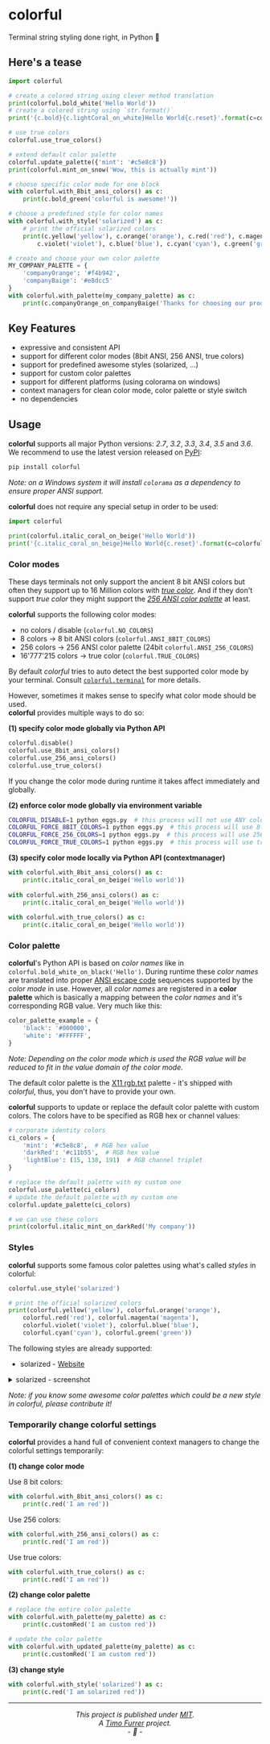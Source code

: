 # colorful

Terminal string styling done right, in Python :tada:

## Here's a tease

```python
import colorful

# create a colored string using clever method translation
print(colorful.bold_white('Hello World'))
# create a colored string using `str.format()`
print('{c.bold}{c.lightCoral_on_white}Hello World{c.reset}'.format(c=colorful))

# use true colors
colorful.use_true_colors()

# extend default color palette
colorful.update_palette({'mint': '#c5e8c8'})
print(colorful.mint_on_snow('Wow, this is actually mint'))

# choose specific color mode for one block
with colorful.with_8bit_ansi_colors() as c:
    print(c.bold_green('colorful is awesome!'))

# choose a predefined style for color names
with colorful.with_style('solarized') as c:
    # print the official solarized colors
    print(c.yellow('yellow'), c.orange('orange'), c.red('red'), c.magenta('magenta'),
        c.violet('violet'), c.blue('blue'), c.cyan('cyan'), c.green('green'))

# create and choose your own color palette
MY_COMPANY_PALETTE = {
    'companyOrange': '#f4b942',
    'companyBaige': '#e8dcc5'
}
with colorful.with_palette(my_company_palette) as c:
    print(c.companyOrange_on_companyBaige('Thanks for choosing our product!'))
```

## Key Features

* expressive and consistent API
* support for different color modes (8bit ANSI, 256 ANSI, true colors)
* support for predefined awesome styles (solarized, ...)
* support for custom color palettes
* support for different platforms (using colorama on windows)
* context managers for clean color mode, color palette or style switch
* no dependencies

## Usage

**colorful** supports all major Python versions: *2.7*, *3.2*, *3.3*, *3.4*, *3.5* and *3.6*. <br>
We recommend to use the latest version released on [PyPI](https://pypi.python.org/pypi/colorful):

```bash
pip install colorful
```

*Note: on a Windows system it will install ``colorama`` as a dependency to ensure proper ANSI support.*

**colorful** does not require any special setup in order to be used:

```python
import colorful

print(colorful.italic_coral_on_beige('Hello World'))
print('{c.italic_coral_on_beige}Hello World{c.reset}'.format(c=colorful))
```

### Color modes

These days terminals not only support the ancient 8 bit ANSI colors but often they support up to 16 Million colors with *[true color](https://en.wikipedia.org/wiki/Color_depth#True_color_.2824-bit.29)*. And if they don't support *true color* they might support the *[256 ANSI color palette](https://en.wikipedia.org/wiki/ANSI_escape_code#Colors)* at least.

**colorful** supports the following color modes:

* no colors / disable (``colorful.NO_COLORS``)
* 8 colors -> 8 bit ANSI colors (``colorful.ANSI_8BIT_COLORS``)
* 256 colors -> 256 ANSI color palette (24bit ``colorful.ANSI_256_COLORS``)
* 16'777'215 colors -> true color (``colorful.TRUE_COLORS``)

By default *colorful* tries to auto detect the best supported color mode by your terminal. Consult [`colorful.terminal`](https://github.com/timofurrer/colorful/blob/master/colorful/terminal.py) for more details.

However, sometimes it makes sense to specify what color mode should be used.<br>
**colorful** provides multiple ways to do so: 

**(1) specify color mode globally via Python API**

```python
colorful.disable()
colorful.use_8bit_ansi_colors()
colorful.use_256_ansi_colors()
colorful.use_true_colors()
```

If you change the color mode during runtime it takes affect immediately and globally. 

**(2) enforce color mode globally via environment variable**

```bash
COLORFUL_DISABLE=1 python eggs.py  # this process will not use ANY coloring
COLORFUL_FORCE_8BIT_COLORS=1 python eggs.py  # this process will use 8 bit ANSI colors by default
COLORFUL_FORCE_256_COLORS=1 python eggs.py  # this process will use 256 ANSI colors by default
COLORFUL_FORCE_TRUE_COLORS=1 python eggs.py  # this process will use true colors by default
```

**(3) specify color mode locally via Python API (contextmanager)**

```python
with colorful.with_8bit_ansi_colors() as c:
    print(c.italic_coral_on_beige('Hello world'))
    
with colorful.with_256_ansi_colors() as c:
    print(c.italic_coral_on_beige('Hello world'))
    
with colorful.with_true_colors() as c:
    print(c.italic_coral_on_beige('Hello world'))
```

### Color palette

**colorful**'s Python API is based on *color names* like in `colorful.bold_white_on_black('Hello')`. During runtime these *color names* are translated into proper [ANSI escape code](https://en.wikipedia.org/wiki/ANSI_escape_code) sequences supported by the *color mode* in use. However, all *color names* are registered in a **color palette** which is basically a mapping between the *color names* and it's corresponding RGB value. Very much like this:

```python
color_palette_example = {
    'black': '#000000',
    'white': '#FFFFFF',
}
```

*Note: Depending on the color mode which is used the RGB value will be reduced to fit in the value domain of the color mode.*

The default color palette is the [X11 rgb.txt](https://en.wikipedia.org/wiki/X11_color_names) palette - it's shipped with *colorful*, thus, you don't have to provide your own.

**colorful** supports to update or replace the default color palette with custom colors. The colors have to be specified as RGB hex or channel values:

```python
# corporate identity colors
ci_colors = {
    'mint': '#c5e8c8',  # RGB hex value
    'darkRed': '#c11b55',  # RGB hex value
    'lightBlue': (15, 138, 191)  # RGB channel triplet
}

# replace the default palette with my custom one
colorful.use_palette(ci_colors)
# update the default palette with my custom one
colorful.update_palette(ci_colors)

# we can use these colors
print(colorful.italic_mint_on_darkRed('My company'))
```

### Styles

**colorful** supports some famous color palettes using what's called *styles* in colorful:

```python
colorful.use_style('solarized')

# print the official solarized colors
print(colorful.yellow('yellow'), colorful.orange('orange'), 
    colorful.red('red'), colorful.magenta('magenta'),
    colorful.violet('violet'), colorful.blue('blue'),
    colorful.cyan('cyan'), colorful.green('green'))
```

The following styles are already supported:

* solarized - [Website](http://ethanschoonover.com/solarized)

<details>
 <summary>solarized - screenshot</summary>
 <img src="https://github.com/timofurrer/colorful/blob/master/examples/solarized_base_colors.png" alt="solarized colors">
</details>

*Note: if you know some awesome color palettes which could be a new style in colorful, please contribute it!*

### Temporarily change colorful settings

**colorful** provides a hand full of convenient context managers to change the colorful settings temporarily:

**(1) change color mode**

Use 8 bit colors:

```python
with colorful.with_8bit_ansi_colors() as c:
    print(c.red('I am red'))
```

Use 256 colors:

```python
with colorful.with_256_ansi_colors() as c:
    print(c.red('I am red'))
```

Use true colors:

```python
with colorful.with_true_colors() as c:
    print(c.red('I am red'))
```

**(2) change color palette**

```python
# replace the entire color palette
with colorful.with_palette(my_palette) as c:
    print(c.customRed('I am custom red'))

# update the color palette
with colorful.with_updated_palette(my_palette) as c:
    print(c.customRed('I am custom red'))
```

**(3) change style**

```python
with colorful.with_style('solarized') as c:
    print(c.red('I am solarized red'))
```

***

*<p align="center">This project is published under [MIT](LICENSE).<br>A [Timo Furrer](https://tuxtimo.me) project.<br>- :tada: -</p>*
